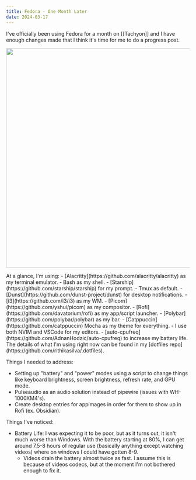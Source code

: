 ```yaml
---
title: Fedora - One Month Later
date: 2024-03-17
---
```

I've officially been using Fedora for a month on [[Tachyon]] and I have enough changes made that I think it's time for me to do a progress post.
<p align="center">
  <img src="https://rithikasilva.ca/b.log-/Images-and-Assets/post-month-fedora-open.png" width="600px"/>
</p>
At a glance, I'm using:
- [Alacritty](https://github.com/alacritty/alacritty) as my terminal emulator.
	- Bash as my shell.
	- [Starship](https://github.com/starship/starship) for my prompt.
	- Tmux as default.
- [Dunst](https://github.com/dunst-project/dunst) for desktop notifications.
- [i3](https://github.com/i3/i3) as my WM.
- [Picom](https://github.com/yshui/picom) as my compositor.
- [Rofi](https://github.com/davatorium/rofi) as my app/script launcher.
- [Polybar](https://github.com/polybar/polybar) as my bar.
- [Catppuccin](https://github.com/catppuccin) Mocha as my theme for everything.
- I use both NVIM and VSCode for my editors.
- [auto-cpufreq](https://github.com/AdnanHodzic/auto-cpufreq) to increase my battery life.
The details of what I'm using right now can be found in my [dotfiles repo](https://github.com/rithikasilva/.dotfiles).

Things I needed to address:
- Setting up "battery" and "power" modes using a script to change things like keyboard brightness, screen brightness, refresh rate, and GPU mode.
- Pulseaudio as an audio solution instead of pipewire (issues with WH-1000XM4's).
- Create desktop entries for appimages in order for them to show up in Rofi (ex. Obsidian).

Things I've noticed:
- Battery Life: I was expecting it to be poor, but as it turns out, it isn't much worse than Windows. With the battery starting at 80%, I can get around 7.5-8 hours of regular use (basically anything except watching videos) where on windows I could have gotten 8-9.
	- Videos drain the battery almost twice as fast. I assume this is because of videos codecs, but at the moment I'm not bothered enough to fix it.